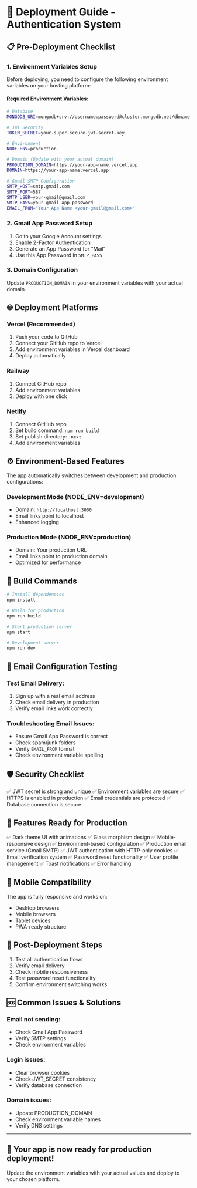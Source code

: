 # 🚀 Deployment Guide - Authentication System

## 📋 Pre-Deployment Checklist

### 1. Environment Variables Setup
Before deploying, you need to configure the following environment variables on your hosting platform:

#### Required Environment Variables:
```bash
# Database
MONGODB_URI=mongodb+srv://username:password@cluster.mongodb.net/dbname

# JWT Security
TOKEN_SECRET=your-super-secure-jwt-secret-key

# Environment
NODE_ENV=production

# Domain (Update with your actual domain)
PRODUCTION_DOMAIN=https://your-app-name.vercel.app
DOMAIN=https://your-app-name.vercel.app

# Gmail SMTP Configuration
SMTP_HOST=smtp.gmail.com
SMTP_PORT=587
SMTP_USER=your-gmail@gmail.com
SMTP_PASS=your-gmail-app-password
EMAIL_FROM="Your App Name <your-gmail@gmail.com>"
```

### 2. Gmail App Password Setup
1. Go to your Google Account settings
2. Enable 2-Factor Authentication
3. Generate an App Password for "Mail"
4. Use this App Password in `SMTP_PASS`

### 3. Domain Configuration
Update `PRODUCTION_DOMAIN` in your environment variables with your actual domain.

## 🌐 Deployment Platforms

### Vercel (Recommended)
1. Push your code to GitHub
2. Connect your GitHub repo to Vercel
3. Add environment variables in Vercel dashboard
4. Deploy automatically

### Railway
1. Connect GitHub repo
2. Add environment variables
3. Deploy with one click

### Netlify
1. Connect GitHub repo
2. Set build command: `npm run build`
3. Set publish directory: `.next`
4. Add environment variables

## ⚙️ Environment-Based Features

The app automatically switches between development and production configurations:

### Development Mode (NODE_ENV=development)
- Domain: `http://localhost:3000`
- Email links point to localhost
- Enhanced logging

### Production Mode (NODE_ENV=production)
- Domain: Your production URL
- Email links point to production domain
- Optimized for performance

## 🔧 Build Commands
```bash
# Install dependencies
npm install

# Build for production
npm run build

# Start production server
npm start

# Development server
npm run dev
```

## 📧 Email Configuration Testing

### Test Email Delivery:
1. Sign up with a real email address
2. Check email delivery in production
3. Verify email links work correctly

### Troubleshooting Email Issues:
- Ensure Gmail App Password is correct
- Check spam/junk folders
- Verify `EMAIL_FROM` format
- Check environment variable spelling

## 🛡️ Security Checklist

✅ JWT secret is strong and unique
✅ Environment variables are secure
✅ HTTPS is enabled in production
✅ Email credentials are protected
✅ Database connection is secure

## 🎨 Features Ready for Production

✅ Dark theme UI with animations
✅ Glass morphism design
✅ Mobile-responsive design
✅ Environment-based configuration
✅ Production email service (Gmail SMTP)
✅ JWT authentication with HTTP-only cookies
✅ Email verification system
✅ Password reset functionality
✅ User profile management
✅ Toast notifications
✅ Error handling

## 📱 Mobile Compatibility

The app is fully responsive and works on:
- Desktop browsers
- Mobile browsers
- Tablet devices
- PWA-ready structure

## 🔄 Post-Deployment Steps

1. Test all authentication flows
2. Verify email delivery
3. Check mobile responsiveness
4. Test password reset functionality
5. Confirm environment switching works

## 🆘 Common Issues & Solutions

### Email not sending:
- Check Gmail App Password
- Verify SMTP settings
- Check environment variables

### Login issues:
- Clear browser cookies
- Check JWT_SECRET consistency
- Verify database connection

### Domain issues:
- Update PRODUCTION_DOMAIN
- Check environment variable names
- Verify DNS settings

---

## 🎉 Your app is now ready for production deployment!

Update the environment variables with your actual values and deploy to your chosen platform.